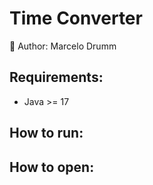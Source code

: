 # Time Converter
:beginner: Author: Marcelo Drumm

## Requirements:
- Java >= 17

## How to run:

## How to open:
